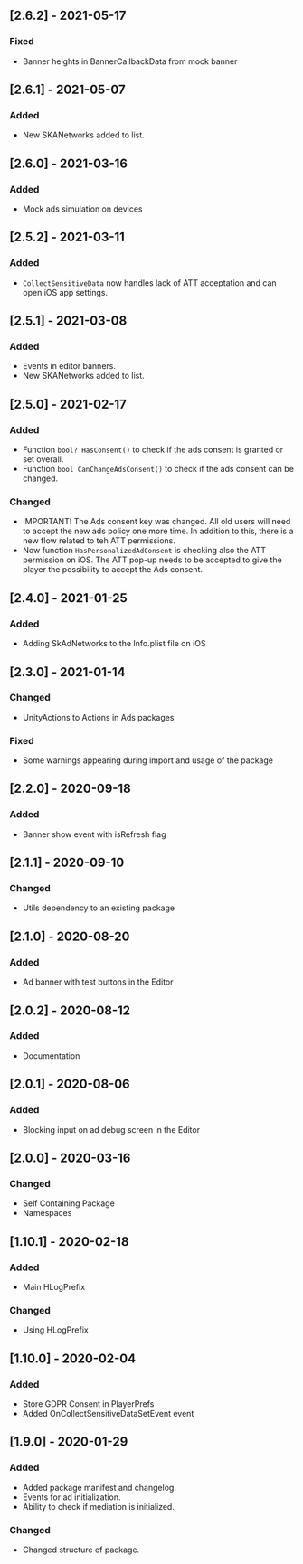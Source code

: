 ## [2.6.2] - 2021-05-17
### Fixed
- Banner heights in BannerCallbackData from mock banner


## [2.6.1] - 2021-05-07
### Added
- New SKANetworks added to list.


## [2.6.0] - 2021-03-16
### Added
- Mock ads simulation on devices


## [2.5.2] - 2021-03-11
### Added
- `CollectSensitiveData` now handles lack of ATT acceptation and can open iOS app settings.


## [2.5.1] - 2021-03-08
### Added
- Events in editor banners.
- New SKANetworks added to list.


## [2.5.0] - 2021-02-17
### Added
- Function `bool? HasConsent()` to check if the ads consent is granted or set overall.
- Function `bool CanChangeAdsConsent()` to check if the ads consent can be changed.

### Changed
- IMPORTANT! The Ads consent key was changed. All old users will need to accept the new ads policy one more time. In addition to this, there is a new flow related to teh ATT permissions.
- Now function `HasPersonalizedAdConsent` is checking also the ATT permission on iOS. The ATT pop-up needs to be accepted to give the player the possibility to accept the Ads consent.


## [2.4.0] - 2021-01-25
### Added
- Adding SkAdNetworks to the Info.plist file on iOS


## [2.3.0] - 2021-01-14
### Changed
- UnityActions to Actions in Ads packages

### Fixed
- Some warnings appearing during import and usage of the package


## [2.2.0] - 2020-09-18
### Added
- Banner show event with isRefresh flag


## [2.1.1] - 2020-09-10
### Changed
- Utils dependency to an existing package


## [2.1.0] - 2020-08-20
### Added
- Ad banner with test buttons in the Editor


## [2.0.2] - 2020-08-12
### Added
- Documentation


## [2.0.1] - 2020-08-06
### Added
- Blocking input on ad debug screen in the Editor


## [2.0.0] - 2020-03-16
### Changed
- Self Containing Package
- Namespaces


## [1.10.1] - 2020-02-18
### Added
- Main HLogPrefix

### Changed
- Using HLogPrefix


## [1.10.0] - 2020-02-04
### Added
- Store GDPR Consent in PlayerPrefs
- Added OnCollectSensitiveDataSetEvent event


## [1.9.0] - 2020-01-29
### Added
- Added package manifest and changelog.
- Events for ad initialization.
- Ability to check if mediation is initialized.

### Changed
- Changed structure of package.
